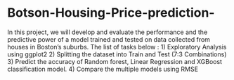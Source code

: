 # Botson-Housing-Price-prediction-
In this project, we will develop and evaluate the performance and the predictive power of a model trained and tested on data collected from houses in Boston’s suburbs. The list of tasks below : 1) Exploratory Analysis using ggplot2 2) Splitting the dataset into Train and Test (7:3 Combinations) 3) Predict the accuracy of Random forest, Linear Regression and XGBoost classification model. 4) Compare the multiple models using RMSE
